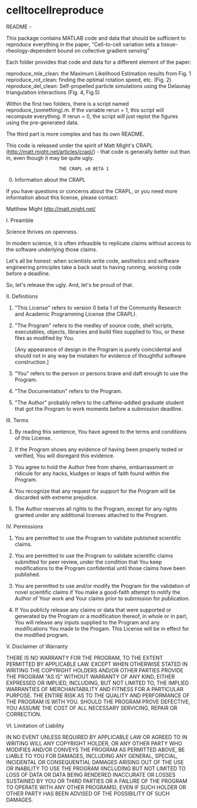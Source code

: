 # celltocellreproduce
README - 

This package contains MATLAB code and data that should be sufficient to reproduce everything in the paper, "Cell-to-cell variation sets a tissue-rheology-dependent bound on collective gradient sensing"


Each folder provides that code and data for a different element of the paper:

reproduce_mle_clean: the Maximum Likelihood Estimation results from Fig. 1
reproduce_rot_clean: finding the optimal rotation speed, etc. (Fig. 2)
reproduce_del_clean: Self-propelled particle simulations using the Delaunay triangulation interactions (Fig. 4, Fig.5)

Within the first two folders, there is a script named reproduce_(something).m. If the variable rerun = 1, this script will recompute everything. If rerun = 0, the script will just replot the figures using the pre-generated data.

The third part is more complex and has its own README.

This code is released under the spirit of Matt Might's CRAPL (http://matt.might.net/articles/crapl/) - that code is generally better out than in, even though it may be quite ugly.

                        THE CRAPL v0 BETA 1


0. Information about the CRAPL

If you have questions or concerns about the CRAPL, or you need more
information about this license, please contact:

   Matthew Might
   http://matt.might.net/


I. Preamble

Science thrives on openness.

In modern science, it is often infeasible to replicate claims without
access to the software underlying those claims.

Let's all be honest: when scientists write code, aesthetics and
software engineering principles take a back seat to having running,
working code before a deadline.

So, let's release the ugly.  And, let's be proud of that.


II. Definitions

1. "This License" refers to version 0 beta 1 of the Community
    Research and Academic Programming License (the CRAPL). 

2. "The Program" refers to the medley of source code, shell scripts,
    executables, objects, libraries and build files supplied to You,
    or these files as modified by You.

   [Any appearance of design in the Program is purely coincidental and
    should not in any way be mistaken for evidence of thoughtful
    software construction.]

3. "You" refers to the person or persons brave and daft enough to use
    the Program.

4. "The Documentation" refers to the Program.

5. "The Author" probably refers to the caffeine-addled graduate
    student that got the Program to work moments before a submission
    deadline.


III. Terms

1. By reading this sentence, You have agreed to the terms and
   conditions of this License.
  
2. If the Program shows any evidence of having been properly tested
   or verified, You will disregard this evidence.

3. You agree to hold the Author free from shame, embarrassment or
   ridicule for any hacks, kludges or leaps of faith found within the
   Program.

4. You recognize that any request for support for the Program will be
   discarded with extreme prejudice.

5. The Author reserves all rights to the Program, except for any
   rights granted under any additional licenses attached to the
   Program.


IV. Permissions

1. You are permitted to use the Program to validate published
   scientific claims.

2. You are permitted to use the Program to validate scientific claims
   submitted for peer review, under the condition that You keep
   modifications to the Program confidential until those claims have
   been published.
 
3. You are permitted to use and/or modify the Program for the
   validation of novel scientific claims if You make a good-faith
   attempt to notify the Author of Your work and Your claims prior to
   submission for publication.
 
4. If You publicly release any claims or data that were supported or
   generated by the Program or a modification thereof, in whole or in
   part, You will release any inputs supplied to the Program and any
   modifications You made to the Progam.  This License will be in
   effect for the modified program.


V. Disclaimer of Warranty

THERE IS NO WARRANTY FOR THE PROGRAM, TO THE EXTENT PERMITTED BY
APPLICABLE LAW. EXCEPT WHEN OTHERWISE STATED IN WRITING THE COPYRIGHT
HOLDERS AND/OR OTHER PARTIES PROVIDE THE PROGRAM "AS IS" WITHOUT
WARRANTY OF ANY KIND, EITHER EXPRESSED OR IMPLIED, INCLUDING, BUT NOT
LIMITED TO, THE IMPLIED WARRANTIES OF MERCHANTABILITY AND FITNESS FOR
A PARTICULAR PURPOSE. THE ENTIRE RISK AS TO THE QUALITY AND
PERFORMANCE OF THE PROGRAM IS WITH YOU. SHOULD THE PROGRAM PROVE
DEFECTIVE, YOU ASSUME THE COST OF ALL NECESSARY SERVICING, REPAIR OR
CORRECTION.


VI. Limitation of Liability

IN NO EVENT UNLESS REQUIRED BY APPLICABLE LAW OR AGREED TO IN WRITING
WILL ANY COPYRIGHT HOLDER, OR ANY OTHER PARTY WHO MODIFIES AND/OR
CONVEYS THE PROGRAM AS PERMITTED ABOVE, BE LIABLE TO YOU FOR DAMAGES,
INCLUDING ANY GENERAL, SPECIAL, INCIDENTAL OR CONSEQUENTIAL DAMAGES
ARISING OUT OF THE USE OR INABILITY TO USE THE PROGRAM (INCLUDING BUT
NOT LIMITED TO LOSS OF DATA OR DATA BEING RENDERED INACCURATE OR
LOSSES SUSTAINED BY YOU OR THIRD PARTIES OR A FAILURE OF THE PROGRAM
TO OPERATE WITH ANY OTHER PROGRAMS), EVEN IF SUCH HOLDER OR OTHER
PARTY HAS BEEN ADVISED OF THE POSSIBILITY OF SUCH DAMAGES.


